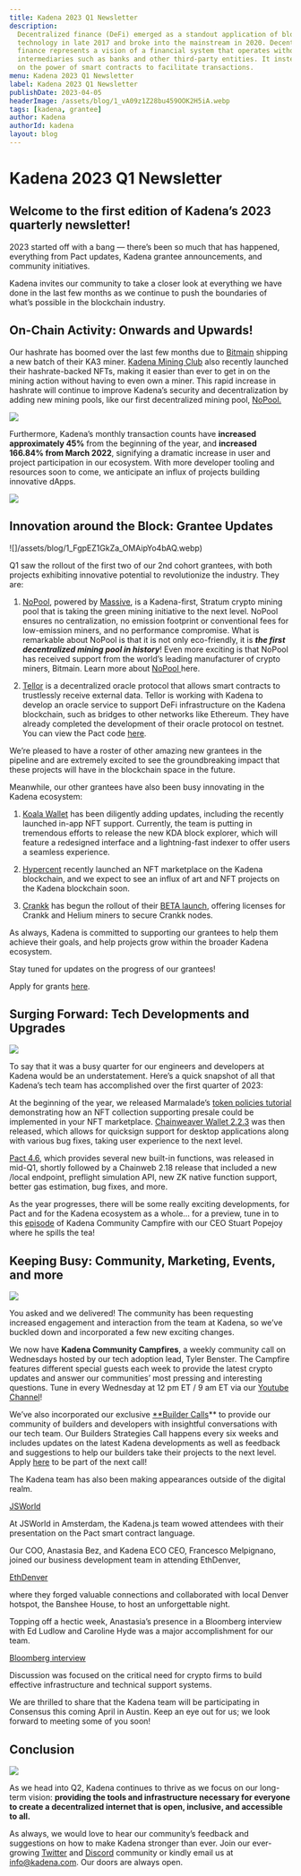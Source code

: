 ```yaml
---
title: Kadena 2023 Q1 Newsletter
description:
  Decentralized finance (DeFi) emerged as a standout application of blockchain
  technology in late 2017 and broke into the mainstream in 2020. Decentralized
  finance represents a vision of a financial system that operates without
  intermediaries such as banks and other third-party entities. It instead relies
  on the power of smart contracts to facilitate transactions.
menu: Kadena 2023 Q1 Newsletter
label: Kadena 2023 Q1 Newsletter
publishDate: 2023-04-05
headerImage: /assets/blog/1_vA09z1Z28bu459OOK2H5iA.webp
tags: [kadena, grantee]
author: Kadena
authorId: kadena
layout: blog
---
```


# Kadena 2023 Q1 Newsletter

## Welcome to the first edition of Kadena’s 2023 quarterly newsletter!

2023 started off with a bang — there’s been so much that has happened,
everything from Pact updates, Kadena grantee announcements, and community
initiatives.

Kadena invites our community to take a closer look at everything we have done in
the last few months as we continue to push the boundaries of what’s possible in
the blockchain industry.

## On-Chain Activity: Onwards and Upwards!

Our hashrate has boomed over the last few months due to
[Bitmain](https://shop.bitmain.com/product/detail?pid=000202302201612117066S2KG11605C9)
shipping a new batch of their KA3 miner.
[Kadena Mining Club](https://kdamining.club/) also recently launched their
hashrate-backed NFTs, making it easier than ever to get in on the mining action
without having to even own a miner. This rapid increase in hashrate will
continue to improve Kadena’s security and decentralization by adding new mining
pools, like our first decentralized mining pool,
[NoPool.](https://www.prnewswire.com/news-releases/kadena-grant-recipient-massive-to-launch-nopool-a-decentralized-carbon-neutral-proof-of-work-mining-pool-301751569.html)

![](/assets/blog/1_fdxq9IJ96BTJEt3qBexiBw.webp)

Furthermore, Kadena’s monthly transaction counts have **increased approximately
45%** from the beginning of the year, and **increased 166.84% from March 2022**,
signifying a dramatic increase in user and project participation in our
ecosystem. With more developer tooling and resources soon to come, we anticipate
an influx of projects building innovative dApps.

![](/assets/blog/1_AVwLaTyvdAiAUWZclRcxpw.webp)

## Innovation around the Block: Grantee Updates

![]/assets/blog/1_FgpEZ1GkZa_OMAipYo4bAQ.webp)

Q1 saw the rollout of the first two of our 2nd cohort grantees, with both
projects exhibiting innovative potential to revolutionize the industry. They
are:

1.  [NoPool](https://twitter.com/nopoolparty), powered by
    [Massive](https://www.joinmassive.com/), is a Kadena-first, Stratum crypto
    mining pool that is taking the green mining initiative to the next level.
    NoPool ensures no centralization, no emission footprint or conventional fees
    for low-emission miners, and no performance compromise. What is remarkable
    about NoPool is that it is not only eco-friendly, it is **_the first
    decentralized mining pool in history_**! Even more exciting is that NoPool
    has received support from the world’s leading manufacturer of crypto miners,
    Bitmain. Learn more about
    [NoPool ](/docs/blogchain/2023/spotlight-on-nopool-powered-by-massive-2023-02-23)here.

2.  [Tellor](https://tellor.io/) is a decentralized oracle protocol that allows
    smart contracts to trustlessly receive external data. Tellor is working with
    Kadena to develop an oracle service to support DeFi infrastructure on the
    Kadena blockchain, such as bridges to other networks like Ethereum. They
    have already completed the development of their oracle protocol on testnet.
    You can view the Pact code
    [here](https://github.com/tellor-io/Tellorflex-kadena.).

We’re pleased to have a roster of other amazing new grantees in the pipeline and
are extremely excited to see the groundbreaking impact that these projects will
have in the blockchain space in the future.

Meanwhile, our other grantees have also been busy innovating in the Kadena
ecosystem:

1.  [Koala Wallet](https://koalawallet.io/) has been diligently adding updates,
    including the recently launched in-app NFT support. Currently, the team is
    putting in tremendous efforts to release the new KDA block explorer, which
    will feature a redesigned interface and a lightning-fast indexer to offer
    users a seamless experience.

2.  [Hypercent](https://app.hypercent.io/) recently launched an NFT marketplace
    on the Kadena blockchain, and we expect to see an influx of art and NFT
    projects on the Kadena blockchain soon.

3.  [Crankk](https://crankk.io/) has begun the rollout of their
    [BETA launch](https://alviso.medium.com/announcement-for-the-upcoming-beta-launch-d1c3e11db06a),
    offering licenses for Crankk and Helium miners to secure Crankk nodes.

As always, Kadena is committed to supporting our grantees to help them achieve
their goals, and help projects grow within the broader Kadena ecosystem.

Stay tuned for updates on the progress of our grantees!

Apply for grants [here](https://kadena.io/grants/).

## Surging Forward: Tech Developments and Upgrades

![](/assets/blog/1_7wGO0X8eHyMFfYUAxYn0tg.webp)

To say that it was a busy quarter for our engineers and developers at Kadena
would be an understatement. Here’s a quick snapshot of all that Kadena’s tech
team has accomplished over the first quarter of 2023:

At the beginning of the year, we released Marmalade’s
[token policies tutorial](./nft-collection-tutorial-on-marmalade-2023-01-25)
demonstrating how an NFT collection supporting presale could be implemented in
your NFT marketplace.
[Chainweaver Wallet 2.2.3](docs/blogchain/2023/chainweaver-2-2-3-improving-user-experience-with-quicksign-support-2023-02-10)
was then released, which allows for quicksign support for desktop applications
along with various bug fixes, taking user experience to the next level.

[Pact 4.6](https://github.com/kadena-io/pact/releases/tag/v4.6.0), which
provides several new built-in functions, was released in mid-Q1, shortly
followed by a Chainweb 2.18 release that included a new /local endpoint,
preflight simulation API, new ZK native function support, better gas estimation,
bug fixes, and more.

As the year progresses, there will be some really exciting developments, for
Pact and for the Kadena ecosystem as a whole… for a preview, tune in to this
[episode](https://www.youtube.com/watch?v=JuBzinvTBqQ) of Kadena Community
Campfire with our CEO Stuart Popejoy where he spills the tea!

## Keeping Busy: Community, Marketing, Events, and more

![](/assets/blog/1_FrQ7He8MuTE8WH35zFGXRw.webp)

You asked and we delivered! The community has been requesting increased
engagement and interaction from the team at Kadena, so we’ve buckled down and
incorporated a few new exciting changes.

We now have **Kadena Community Campfires**, a weekly community call on
Wednesdays hosted by our tech adoption lead, Tyler Benster. The Campfire
features different special guests each week to provide the latest crypto updates
and answer our communities’ most pressing and interesting questions. Tune in
every Wednesday at 12 pm ET / 9 am ET via our
[Youtube Channel](https://www.youtube.com/channel/UCB6-MaxD2hlcGLL70ukHotA)!

We’ve also incorporated our exclusive
[\*\*Builder Calls](https://www.youtube.com/watch?v=_fmghCiHZxQ)\*\* to provide
our community of builders and developers with insightful conversations with our
tech team. Our Builders Strategies Call happens every six weeks and includes
updates on the latest Kadena developments as well as feedback and suggestions to
help our builders take their projects to the next level. Apply
[here](https://khnrs3ltkjv.typeform.com/to/X0Jxs9bD?typeform-source=t.co) to be
part of the next call!

The Kadena team has also been making appearances outside of the digital realm.

[JSWorld](https://twitter.com/Randynamic_4/status/1623260270100463620)

At JSWorld in Amsterdam, the Kadena.js team wowed attendees with their
presentation on the Pact smart contract language.

Our COO, Anastasia Bez, and Kadena ECO CEO, Francesco Melpignano, joined our
business development team in attending EthDenver,

[EthDenver](https://twitter.com/kadena_io/status/1638906216293474304)

where they forged valuable connections and collaborated with local Denver
hotspot, the Banshee House, to host an unforgettable night.

Topping off a hectic week, Anastasia’s presence in a Bloomberg interview with Ed
Ludlow and Caroline Hyde was a major accomplishment for our team.

[Bloomberg interview](https://www.youtube.com/watch?v=fmndhqyh7gw)

Discussion was focused on the critical need for crypto firms to build effective
infrastructure and technical support systems.

We are thrilled to share that the Kadena team will be participating in Consensus
this coming April in Austin. Keep an eye out for us; we look forward to meeting
some of you soon!

## Conclusion

![](/assets/blog/1_MlSWm2_T8eJbpooptxDo4w.webp)

As we head into Q2, Kadena continues to thrive as we focus on our long-term
vision: **providing the tools and infrastructure necessary for everyone to
create a decentralized internet that is open, inclusive, and accessible to
all.**

As always, we would love to hear our community’s feedback and suggestions on how
to make Kadena stronger than ever. Join our ever-growing
[Twitter](https://twitter.com/kadena_io) and
[Discord](https://discord.com/invite/bsUcWmX) community or kindly email us at
[info@kadena.com](mailto:info@kadena.com). Our doors are always open.
